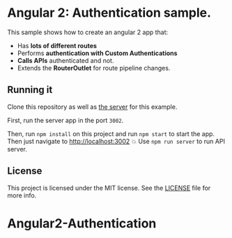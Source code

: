 # Angular 2: Authentication sample.

This sample shows how to create an angular 2 app that:
* Has **lots of different routes**
* Performs **authentication with Custom Authentications**
* **Calls APIs** authenticated and not.
* Extends the **RouterOutlet** for route pipeline changes.

## Running it

Clone this repository as well as [the server](https://github.com/bose987/Angular2-Authentication.git) for this example.

First, run the server app in the port `3002`.

Then, run `npm install` on this project and run `npm start` to start the app. Then just navigate to [http://localhost:3002](http://localhost:3002) :boom:
Use `npm run server` to run API server.

## License

This project is licensed under the MIT license. See the [LICENSE](LICENSE) file for more info.
# Angular2-Authentication
